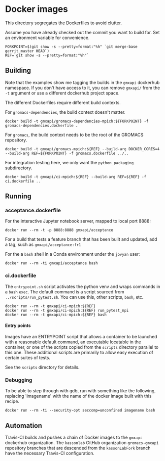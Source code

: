 # Docker images

This directory segregates the Dockerfiles to avoid clutter.

Assume you have already checked out the commit you want to build for.
Set an environment variable for convenience.

    FORKPOINT=$(git show -s --pretty=format:"%h" `git merge-base gerrit_master HEAD`)
    REF=`git show -s --pretty=format:"%h"`

## Building

Note that the examples show me tagging the builds in the `gmxapi` dockerhub namespace.
If you don't have access to it, you can remove `gmxapi/` from the `-t` argument or use
a different dockerhub project space.

The different Dockerfiles require different build contexts.

For `gromacs-dependencies`, the build context doesn't matter.

    docker build -t gmxapi/gromacs-dependencies-mpich:${FORKPOINT} -f gromacs-dependencies.dockerfile .

For `gromacs`, the build context needs to be the root of the GROMACS repository.

    docker build -t gmxapi/gromacs-mpich:${REF} --build-arg DOCKER_CORES=4 --build-arg REF=${FORKPOINT} -f gromacs.dockerfile ../..

For integration testing here, we only want the `python_packaging` subdirectory.

    docker build -t gmxapi/ci-mpich:${REF} --build-arg REF=${REF} -f ci.dockerfile ..

## Running

### acceptance.dockerfile

For the interactive Jupyter notebook server, mapped to local port 8888:

    docker run --rm -t -p 8888:8888 gmxapi/acceptance

For a build that tests a feature branch that has been built and updated, add a tag, such as `gmxapi/acceptance:fr1`
    
For the a `bash` shell in a Conda environment under the `jovyan` user:

    docker run --rm -ti gmxapi/acceptance bash

### ci.dockerfile

The `entrypoint.sh` script activates the python venv and wraps commands in a `bash` `exec`.
The default command is a script sourced from `../scripts/run_pytest.sh`. You can use this,
other scripts, `bash`, etc.

    docker run --rm -t gmxapi/ci-mpich:${REF}
    docker run --rm -t gmxapi/ci-mpich:${REF} run_pytest_mpi
    docker run --rm -t gmxapi/ci-mpich:${REF} bash

#### Entry points

Images have an ENTRYPOINT script that allows
a container to be launched with a reasonable default command, an executable
locatable in the container, or one of the scripts copied from the `scripts`
directory parallel to this one. These additional scripts are primarily to
allow easy execution of certain suites of tests.

See the `scripts` directory for details.

### Debugging

To be able to step through with gdb, run with something like the following, replacing
'imagename' with the name of the docker image built with this recipe.

    docker run --rm -ti --security-opt seccomp=unconfined imagename bash

## Automation

Travis-CI builds and pushes a chain of Docker images to the `gmxapi` dockerhub organization.
The `kassonlab` GitHub organization `gromacs-gmxapi` repository branches that are descended from the `kassonLabFork`
branch have the necessary Travis-CI configuration.
